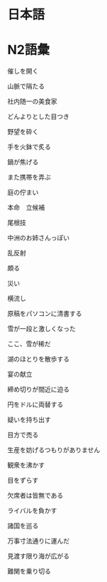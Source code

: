 # 日本語

# N2語彙

催しを開く

山脈で隔たる

社内随一の美食家

どんよりとした目つき

野望を砕く

手を火鉢で炙る

鍋が焦げる

また携帯を弄ぶ

庭の佇まい

本命　立候補

尾根技

中洲のお姉さんっぽい

乱反射

頗る

災い

横流し

原稿をパソコンに清書する

雪が一段と激しくなった

ここ、雪が稀だ

湖のほとりを散歩する

宴の献立

締め切りが間近に迫る

円をドルに両替する

疑いを持ち出す

目方で売る

生産を妨げるつもりがありません

観衆を沸かす

目をずらす

欠席者は皆無である

ライバルを負かす

諸国を巡る

万事寸法通りに運んだ

見渡す限り海が広がる

難関を乗り切る

